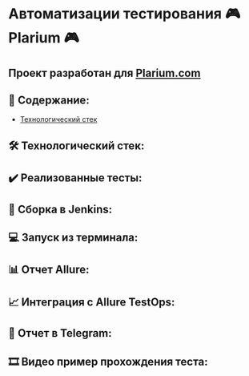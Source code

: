 # Автоматизации тестирования :video_game: Plarium :video_game:
## Проект разработан для [Plarium.com](https://plarium.com/ru/)
## :bookmark_tabs: Содержание:
- [Технологический стек](url)
## :hammer_and_wrench: Технологический стек:

## :heavy_check_mark: Реализованные тесты:

## :robot: Сборка в Jenkins:

## :computer: Запуск из терминала:

## :bar_chart: Отчет Allure:

## :chart_with_upwards_trend: Интеграция с Allure TestOps:

## :calling: Отчет в Telegram:

## :film_strip: Видео пример прохождения теста:
